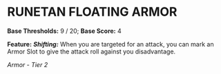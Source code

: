 # RUNETAN FLOATING ARMOR

**Base Thresholds:** 9 / 20; **Base Score:** 4

**Feature:** ***Shifting:*** When you are targeted for an attack, you can mark an Armor Slot to give the attack roll against you disadvantage.

*Armor - Tier 2*
